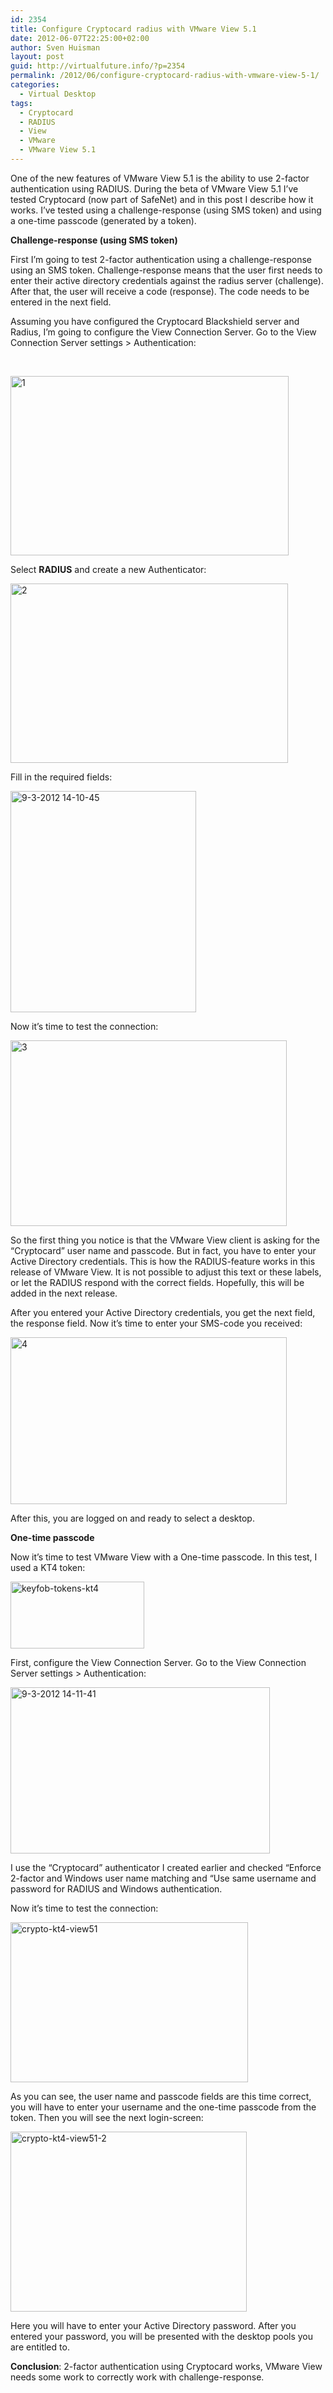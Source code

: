 ```yaml
---
id: 2354
title: Configure Cryptocard radius with VMware View 5.1
date: 2012-06-07T22:25:00+02:00
author: Sven Huisman
layout: post
guid: http://virtualfuture.info/?p=2354
permalink: /2012/06/configure-cryptocard-radius-with-vmware-view-5-1/
categories:
  - Virtual Desktop
tags:
  - Cryptocard
  - RADIUS
  - View
  - VMware
  - VMware View 5.1
---
```

One of the new features of VMware View 5.1 is the ability to use 2-factor authentication using RADIUS. During the beta of VMware View 5.1 I’ve tested Cryptocard (now part of SafeNet) and in this post I describe how it works. I’ve tested using a challenge-response (using SMS token) and using a one-time passcode (generated by a token).

**Challenge-response (using SMS token)**

First I’m going to test 2-factor authentication using a challenge-response using an SMS token. Challenge-response means that the user first needs to enter their active directory credentials against the radius server (challenge). After that, the user will receive a code (response). The code needs to be entered in the next field.

Assuming you have configured the Cryptocard Blackshield server and Radius, I’m going to configure the View Connection Server. Go to the View Connection Server settings > Authentication:

<!--more-->

&nbsp;

[<img style="background-image: none; padding-top: 0px; padding-left: 0px; display: inline; padding-right: 0px; border: 0px;" title="1" src="https://svenhuisman.com/wp-content/uploads/2012/06/1_thumb.png" alt="1" width="445" height="287" border="0" />](https://svenhuisman.com/wp-content/uploads/2012/06/1.png)

Select **RADIUS** and create a new Authenticator:

[<img style="background-image: none; padding-top: 0px; padding-left: 0px; display: inline; padding-right: 0px; border: 0px;" title="2" src="https://svenhuisman.com/wp-content/uploads/2012/06/2_thumb.png" alt="2" width="444" height="287" border="0" />](https://svenhuisman.com/wp-content/uploads/2012/06/2.png)

Fill in the required fields:

[<img style="background-image: none; padding-top: 0px; padding-left: 0px; display: inline; padding-right: 0px; border: 0px;" title="9-3-2012 14-10-45" src="https://svenhuisman.com/wp-content/uploads/2012/06/9-3-2012-14-10-45_thumb.png" alt="9-3-2012 14-10-45" width="297" height="354" border="0" />](https://svenhuisman.com/wp-content/uploads/2012/06/9-3-2012-14-10-45.png)

Now it’s time to test the connection:

[<img style="background-image: none; padding-top: 0px; padding-left: 0px; display: inline; padding-right: 0px; border: 0px;" title="3" src="https://svenhuisman.com/wp-content/uploads/2012/06/3_thumb.png" alt="3" width="442" height="297" border="0" />](https://svenhuisman.com/wp-content/uploads/2012/06/3.png)

So the first thing you notice is that the VMware View client is asking for the “Cryptocard” user name and passcode. But in fact, you have to enter your Active Directory credentials. This is how the RADIUS-feature works in this release of VMware View. It is not possible to adjust this text or these labels, or let the RADIUS respond with the correct fields. Hopefully, this will be added in the next release.

After you entered your Active Directory credentials, you get the next field, the response field. Now it’s time to enter your SMS-code you received:

[<img style="background-image: none; padding-top: 0px; padding-left: 0px; display: inline; padding-right: 0px; border: 0px;" title="4" src="https://svenhuisman.com/wp-content/uploads/2012/06/4_thumb.png" alt="4" width="442" height="267" border="0" />](https://svenhuisman.com/wp-content/uploads/2012/06/4.png)

After this, you are logged on and ready to select a desktop.

**One-time passcode**

Now it’s time to test VMware View with a One-time passcode. In this test, I used a KT4 token:

[<img style="background-image: none; padding-top: 0px; padding-left: 0px; display: inline; padding-right: 0px; border: 0px;" title="keyfob-tokens-kt4" src="https://svenhuisman.com/wp-content/uploads/2012/06/keyfob-tokens-kt4_thumb.jpg" alt="keyfob-tokens-kt4" width="214" height="107" border="0" />](https://svenhuisman.com/wp-content/uploads/2012/06/keyfob-tokens-kt4.jpg)

First, configure the View Connection Server. Go to the View Connection Server settings > Authentication:

[<img style="background-image: none; padding-top: 0px; padding-left: 0px; display: inline; padding-right: 0px; border: 0px;" title="9-3-2012 14-11-41" src="https://svenhuisman.com/wp-content/uploads/2012/06/9-3-2012-14-11-41_thumb.png" alt="9-3-2012 14-11-41" width="415" height="266" border="0" />](https://svenhuisman.com/wp-content/uploads/2012/06/9-3-2012-14-11-41.png)

I use the “Cryptocard” authenticator I created earlier and checked “Enforce 2-factor and Windows user name matching and “Use same username and password for RADIUS and Windows authentication.

Now it’s time to test the connection:

[<img style="background-image: none; padding-top: 0px; padding-left: 0px; margin: 0px; display: inline; padding-right: 0px; border: 0px;" title="crypto-kt4-view51" src="https://svenhuisman.com/wp-content/uploads/2012/06/crypto-kt4-view51_thumb.png" alt="crypto-kt4-view51" width="380" height="256" border="0" />](https://svenhuisman.com/wp-content/uploads/2012/06/crypto-kt4-view51.png)

As you can see, the user name and passcode fields are this time correct, you will have to enter your username and the one-time passcode from the token. Then you will see the next login-screen:

[<img style="background-image: none; padding-top: 0px; padding-left: 0px; display: inline; padding-right: 0px; border: 0px;" title="crypto-kt4-view51-2" src="https://svenhuisman.com/wp-content/uploads/2012/06/crypto-kt4-view51-2_thumb.png" alt="crypto-kt4-view51-2" width="378" height="288" border="0" />](https://svenhuisman.com/wp-content/uploads/2012/06/crypto-kt4-view51-2.png)

Here you will have to enter your Active Directory password. After you entered your password, you will be presented with the desktop pools you are entitled to.

**Conclusion**: 2-factor authentication using Cryptocard works, VMware View needs some work to correctly work with challenge-response.